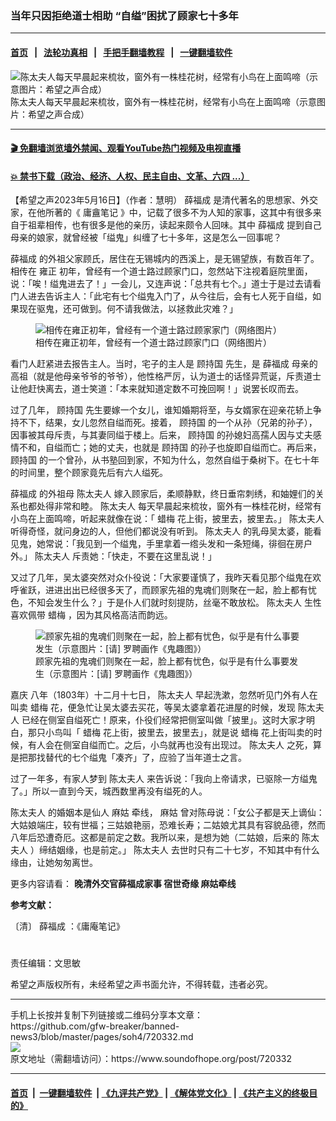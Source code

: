 ### 当年只因拒绝道士相助 “自缢”困扰了顾家七十多年
------------------------

#### [首页](https://github.com/gfw-breaker/banned-news3/blob/master/README.md) &nbsp;&nbsp;|&nbsp;&nbsp; [法轮功真相](https://github.com/begood0513/basic/blob/master/README.md)  &nbsp;&nbsp;|&nbsp;&nbsp; [手把手翻墙教程](https://github.com/gfw-breaker/guides/wiki)  &nbsp;&nbsp;|&nbsp;&nbsp; [一键翻墙软件](https://github.com/gfw-breaker/nogfw/blob/master/README.md)  



<div><img alt="陈太夫人每天早晨起来梳妆，窗外有一株桂花树，经常有小鸟在上面鸣啼（示意图片：希望之声合成）" src="https://img.soundofhope.org/2023-05/1684253881170.jpg"/>
<br/><figcaption class="caption">
 陈太夫人每天早晨起来梳妆，窗外有一株桂花树，经常有小鸟在上面鸣啼（示意图片：希望之声合成）
</figcaption></div><hr/>

#### [ 🎬  免翻墙浏览墙外禁闻、观看YouTube热门视频及电视直播](https://github.com/gfw-breaker/HelloWorld)

#### [ 💥  禁书下载（政治、经济、人权、民主自由、文革、六四 ...）](https://github.com/gfw-breaker/books/blob/master/README.md)

<div><div class="Content__Wrapper sc-1bvya0-0 elmmKw article_body" data-checkusr="" itemprop="articleBody">
 <div id="post_place_1">
 </div>
 <p class="meta-top">
  <span class="meta">
   【希望之声2023年5月16日】（作者：慧明）
  </span>
  <ok href="/term/496397">
   薛福成
  </ok>
  是清代著名的思想家、外交家，在他所著的《
  <ok href="/term/869027">
   庸盦笔记
  </ok>
  》中，记载了很多不为人知的家事，这其中有很多来自于祖辈相传，也有很多是他的亲历，读起来颇令人回味。其中
  <ok href="/term/496397">
   薛福成
  </ok>
  提到自己母亲的娘家，就曾经被「缢鬼」纠缠了七十多年，这是怎么一回事呢？
 </p>
 <p>
  <ok href="/term/496397">
   薛福成
  </ok>
  的外祖父家顾氏，居住在无锡城内的西溪上，是无锡望族，有数百年了。相传在
  <ok href="/term/15731">
   雍正
  </ok>
  初年，曾经有一个道士路过顾家门口，忽然站下注视着庭院里面，说：「唉！缢鬼进去了！」一会儿，又连声说：「总共有七个。」道士于是过去请看门人进去告诉主人：「此宅有七个缢鬼入门了，从今往后，会有七人死于自缢，如果现在驱鬼，还可做到。何不请我做法，以拯救此灾难？」
 </p>
 <figure class="OImage__StyledFigure-sc-1lfley0-0 jWYblU">
  <img alt="相传在雍正初年，曾经有一个道士路过顾家家门（网络图片）" src="https://img.soundofhope.org/2023-05/3f0a1a6f8838484db04fe71db4cf3153-1684117507702.jpg"/>
  <br/><figcaption>
   相传在雍正初年，曾经有一个道士路过顾家门口（网络图片）
  </figcaption>
 </figure>
 <p>
  看门人赶紧进去报告主人。当时，宅子的主人是
  <ok href="/term/869030">
   顾持国
  </ok>
  先生，是
  <ok href="/term/496397">
   薛福成
  </ok>
  母亲的高祖（就是他母亲爷爷的爷爷），他性格严厉，认为道士的话怪异荒诞，斥责道士让他赶快离去，道士笑道：「本来就知道定数不可挽回啊！」说罢长叹而去。
 </p>
 <p>
  过了几年，
  <ok href="/term/869030">
   顾持国
  </ok>
  先生要嫁一个女儿，谁知婚期将至，与女婿家在迎亲花轿上争持不下，结果，女儿忽然自缢而死。接着，
  <ok href="/term/869030">
   顾持国
  </ok>
  的一个从孙（兄弟的孙子），因事被其母斥责，与其妻同缢于楼上。后来，
  <ok href="/term/869030">
   顾持国
  </ok>
  的孙媳妇高孺人因与丈夫感情不和，自缢而亡；她的丈夫，也就是
  <ok href="/term/869030">
   顾持国
  </ok>
  的孙子也旋即自缢而亡。再后来，
  <ok href="/term/869030">
   顾持国
  </ok>
  的一个曾孙，从书塾回到家，不知为什么，忽然自缢于桑树下。在七十年的时间里，整个顾家竟先后有六人缢死。
 </p>
 <p>
  <ok href="/term/496397">
   薛福成
  </ok>
  的外祖母
  <ok href="/term/845735">
   陈太夫人
  </ok>
  嫁入顾家后，柔顺静默，终日垂帘刺绣，和妯娌们的关系也都处得非常和睦。
  <ok href="/term/845735">
   陈太夫人
  </ok>
  每天早晨起来梳妆，窗外有一株桂花树，经常有小鸟在上面鸣啼，听起来就像在说：「
  <ok href="/term/870959">
   蜡梅
  </ok>
  花上街，披里去，披里去。」
  <ok href="/term/845735">
   陈太夫人
  </ok>
  听得奇怪，就问身边的人，但他们都说没有听到。
  <ok href="/term/845735">
   陈太夫人
  </ok>
  的乳母吴太婆，能看见鬼，她常说：「我见到一个缢鬼，手里拿着一绺头发和一条短绳，徘徊在房户外。」
  <ok href="/term/845735">
   陈太夫人
  </ok>
  斥责她：「快走，不要在这里乱说！」
 </p>
 <p>
  又过了几年，吴太婆突然对众仆役说：「大家要谨慎了，我昨天看见那个缢鬼在欢呼雀跃，进进出出已经很多天了，而顾家先祖的鬼魂们则聚在一起，脸上都有忧色，不知会发生什么？」于是仆人们就时刻提防，丝毫不敢放松。
  <ok href="/term/845735">
   陈太夫人
  </ok>
  生性喜欢佩带
  <ok href="/term/870959">
   蜡梅
  </ok>
  ，因为其风格高洁而韵远。
 </p>
 <figure class="OImage__StyledFigure-sc-1lfley0-0 jWYblU">
  <img alt="顾家先祖的鬼魂们则聚在一起，脸上都有忧色，似乎是有什么事要发生（示意图片：[请] 罗聘画作《鬼趣图》）" src="https://img.soundofhope.org/2023-05/8998565f292c4d3abc8b7be56c9500bd-1684118711380.jpg"/>
  <br/><figcaption>
   顾家先祖的鬼魂们则聚在一起，脸上都有忧色，似乎是有什么事要发生（示意图片：[请] 罗聘画作《鬼趣图》）
  </figcaption>
 </figure>
 <p>
  <ok href="/term/8153">
   嘉庆
  </ok>
  八年（1803年）十二月十七日，
  <ok href="/term/845735">
   陈太夫人
  </ok>
  早起洗漱，忽然听见门外有人在叫卖
  <ok href="/term/870959">
   蜡梅
  </ok>
  花，便急忙让吴太婆去买花，等吴太婆拿着花进屋的时候，发现
  <ok href="/term/845735">
   陈太夫人
  </ok>
  已经在侧室自缢死亡！原来，仆役们经常把侧室叫做「披里」。这时大家才明白，那只小鸟叫「
  <ok href="/term/870959">
   蜡梅
  </ok>
  花上街，披里去，披里去」，就是说
  <ok href="/term/870959">
   蜡梅
  </ok>
  花上街叫卖的时候，有人会在侧室自缢而亡。之后，小鸟就再也没有出现过。
  <ok href="/term/845735">
   陈太夫人
  </ok>
  之死，算是把那找替代的七个缢鬼「凑齐」了，应验了当年道士之言。
 </p>
 <p>
  过了一年多，有家人梦到
  <ok href="/term/845735">
   陈太夫人
  </ok>
  来告诉说：「我向上帝请求，已驱除一方缢鬼了。」所以一直到今天，城西数里再没有缢死的人。
 </p>
 <p>
  <ok href="/term/845735">
   陈太夫人
  </ok>
  的婚姻本是仙人
  <ok href="/term/47860">
   麻姑
  </ok>
  牵线，
  <ok href="/term/47860">
   麻姑
  </ok>
  曾对陈母说：「女公子都是天上谪仙：大姑娘端庄，较有世福；三姑娘艳丽，恐难长寿；二姑娘尤其具有容貌品德，然而八年后恐遭奇厄。这都是前定之数。我所以来，是想为她（二姑娘，后来的
  <ok href="/term/845735">
   陈太夫人
  </ok>
  ）缔结姻缘，也是前定。」
  <ok href="/term/845735">
   陈太夫人
  </ok>
  去世时只有二十七岁，不知其中有什么缘由，让她匆匆离世。
 </p>
 <p>
  更多内容请看：
  <strong>
   <ok href="https://www.soundofhope.org/post/701660?lang=b5">
    晚清外交官薛福成家事 宿世奇缘 麻姑牵线
   </ok>
  </strong>
 </p>
 <p>
  <strong>
   参考文献：
  </strong>
 </p>
 <p>
  〔清〕
  <ok href="/term/496397">
   薛福成
  </ok>
  ：《庸庵笔记》
 </p>
 <h1>
 </h1>
 <p class="meta-btm">
  责任编辑：文思敏
 </p>
 <p class="meta-btm">
  希望之声版权所有，未经希望之声书面允许，不得转载，违者必究。
 </p>
</div>
</div>
<hr/>
手机上长按并复制下列链接或二维码分享本文章：<br/>
https://github.com/gfw-breaker/banned-news3/blob/master/pages/soh4/720332.md <br/>
<a href='https://github.com/gfw-breaker/banned-news3/blob/master/pages/soh4/720332.md'><img src='https://github.com/gfw-breaker/banned-news3/blob/master/pages/soh4/720332.md.png'/></a> <br/>
原文地址（需翻墙访问）：https://www.soundofhope.org/post/720332


------------------------
#### [首页](https://github.com/gfw-breaker/banned-news3/blob/master/README.md) &nbsp;|&nbsp; [一键翻墙软件](https://github.com/gfw-breaker/nogfw/blob/master/README.md) &nbsp;| [《九评共产党》](https://github.com/gfw-breaker/9ping.md/blob/master/README.md#九评之一评共产党是什么) | [《解体党文化》](https://github.com/gfw-breaker/jtdwh.md/blob/master/README.md) | [《共产主义的终极目的》](https://github.com/gfw-breaker/gczydzjmd.md/blob/master/README.md)


<img src='http://gfw-breaker.win/banned-news3/pages/soh4/720332.md' width='0px' height='0px'/>